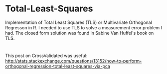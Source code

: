 # Total-Least-Squares
Implementation of Total Least Squares (TLS) or Multivariate Orthogonal Regresson in R. I needed to use TLS to solve a measurement error problem I had. The closed form solution was found in Sabine Van Huffel's book on TLS.
#
This post on CrossValidated was useful: http://stats.stackexchange.com/questions/13152/how-to-perform-orthogonal-regression-total-least-squares-via-pca
